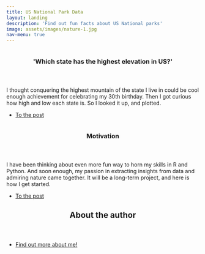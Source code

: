 ```yaml
---
title: US National Park Data
layout: landing
description: 'Find out fun facts about US National parks'
image: assets/images/nature-1.jpg
nav-menu: true
---
```


<!-- Main -->
<div id="main">

<!-- One
<section id="one">
	<div class="inner">
		<header class="major">
			<h2>Sed amet aliquam</h2>
		</header>
		<p>Nullam et orci eu lorem consequat tincidunt vivamus et sagittis magna sed nunc rhoncus condimentum sem. In efficitur ligula tate urna. Maecenas massa vel lacinia pellentesque lorem ipsum dolor. Nullam et orci eu lorem consequat tincidunt. Vivamus et sagittis libero. Nullam et orci eu lorem consequat tincidunt vivamus et sagittis magna sed nunc rhoncus condimentum sem. In efficitur ligula tate urna.</p>
	</div>
</section> -->
<section id="two" class="spotlights">
	<section>
		<a href="2020-10-16-state-highest-lowest-points.html"  class="image">
			<img src="{% link assets/images/state_elevation.jpg %}" alt="" data-position="top center" />
		</a>
		<div class="content">
			<div class="inner">
				<header class="major">
					<h3>'Which state has the highest elevation in US?'</h3>
				</header>
				<p>I thought conquering the highest mountain of the state I live in could be cool enough achievement for celebrating my 30th birthday. Then I got curious how high and low each state is. So I looked it up, and plotted. </p>
				<ul class="actions">
					<li><a href="2020-10-16-state-highest-lowest-points.html" class="button">To the post</a></li>
				</ul>
			</div>
		</div>
	</section>


<!-- Two -->
<section id="two" class="spotlights">
	<section>
		<a href="2020-10-11-uspark_motivation.html"  class="image">
			<img src="{% link assets/images/bigbend-1.jpg %}" alt="" data-position="25% 25%" />
		</a>
		<div class="content">
			<div class="inner">
				<header class="major">
					<h3>Motivation</h3>
				</header>
				<p>I have been thinking about even more fun way to horn my skills in R and Python. And soon enough, my passion in extracting insights from data and admiring nature came together. It will be a long-term project, and here is how I get started.</p>
				<ul class="actions">
					<li><a href="2020-10-11-uspark_motivation.html" class="button">To the post</a></li>
				</ul>
			</div>
		</div>
	</section>

	
	
</section>

<!-- Three -->
<section id="three">
	<div class="inner">
		<header class="major">
			<h2>About the author</h2>
		</header>
		<p> </p>
		<ul class="actions">
			<li><a href="01_about.html" class="button">Find out more about me!</a></li>
		</ul>
	</div>
</section>

